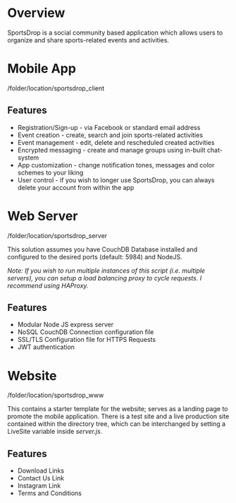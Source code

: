# Overview

SportsDrop is a social community based application which allows users to organize and share sports-related events and activities.

# Mobile App

/folder/location/sportsdrop_client

## Features

* Registration/Sign-up - via Facebook or standard email address
* Event creation - create, search and join sports-related activities
* Event management - edit, delete and rescheduled created activities
* Encrypted messaging - create and manage groups using in-built chat-system
* App customization - change notification tones, messages and color schemes to your liking
* User control - if you wish to longer use SportsDrop, you can always delete your account from within the app

# Web Server

/folder/location/sportsdrop_server

This solution assumes you have CouchDB Database installed and configured to the desired ports (default: 5984) and NodeJS. 

*Note: If you wish to run multiple instances of this script (i.e. multiple servers), you can setup a load balancing proxy to cycle requests. I recommend using HAProxy.*

## Features

* Modular Node JS express server
* NoSQL CouchDB Connection configuration file
* SSL/TLS Configuration file for HTTPS Requests
* JWT authentication

# Website

/folder/location/sportsdrop_www

This contains a starter template for the website; serves as a landing page to promote the mobile application. There is a test site and a live production site contained within the directory tree, which can be interchanged by setting a LiveSite variable inside *server.js*.

## Features

* Download Links
* Contact Us Link
* Instagram Link
* Terms and Conditions